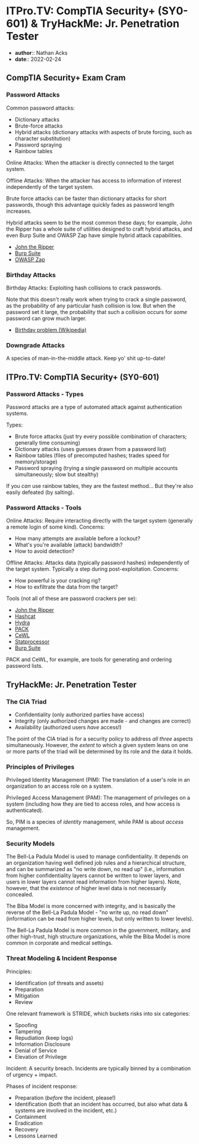 # ITPro.TV: CompTIA Security+ (SY0-601) & TryHackMe: Jr. Penetration Tester

* **author**:: Nathan Acks
* **date**:: 2022-02-24

## CompTIA Security+ Exam Cram

### Password Attacks

Common password attacks:

* Dictionary attacks
* Brute-force attacks
* Hybrid attacks (dictionary attacks with aspects of brute forcing, such as character substitution)
* Password spraying
* Rainbow tables

Online Attacks: When the attacker is directly connected to the target system.

Offline Attacks: When the attacker has access to information of interest independently of the target system.

Brute force attacks can be faster than dictionary attacks for short passwords, though this advantage quickly fades as password length increases.

Hybrid attacks seem to be the most common these days; for example, John the Ripper has a whole suite of utilities designed to craft hybrid attacks, and even Burp Suite and OWASP Zap have simple hybrid attack capabilities.

* [John the Ripper](../notes/john-the-ripper.md)
* [Burp Suite](../notes/burp-suite.md)
* [OWASP Zap](../notes/owasp-zap.md)

### Birthday Attacks

Birthday Attacks: Exploiting hash collisions to crack passwords.

Note that this doesn't really work when trying to crack a single password, as the probability of any particular hash collision is low. But when the password set it large, the probability that such a collision occurs for *some* password can grow much larger.

* [Birthday problem (Wikipedia)](https://en.wikipedia.org/wiki/Birthday_problem)

### Downgrade Attacks

A species of man-in-the-middle attack. Keep yo' shit up-to-date!

## ITPro.TV: CompTIA Security+ (SY0-601)

### Password Attacks - Types

Password attacks are a type of automated attack against authentication systems.

Types:

* Brute force attacks (just try every possible combination of characters; generally time consuming)
* Dictionary attacks (uses guesses drawn from a password list)
* Rainbow tables (files of precomputed hashes; trades speed for memory/storage)
* Password spraying (trying a single password on multiple accounts simultaneously; slow but stealthy)

If you *can* use rainbow tables, they are the fastest method… But they're also easily defeated (by salting).

### Password Attacks - Tools

Online Attacks: Require interacting directly with the target system (generally a remote login of some kind). Concerns:

* How many attempts are available before a lockout?
* What's you're available (attack) bandwidth?
* How to avoid detection?

Offline Attacks: Attacks data (typically password hashes) independently of the target system. Typically a step during post-exploitation. Concerns:

* How powerful is your cracking rig?
* How to exfiltrate the data from the target?

Tools (not all of these are password crackers per se):

* [John the Ripper](../notes/john-the-ripper.md)
* [Hashcat](../notes/hashcat.md)
* [Hydra](../notes/hydra.md)
* [PACK](https://www.kali.org/tools/pack/)
* [CeWL](https://github.com/digininja/CeWL)
* [Statprocessor](https://hashcat.net/wiki/doku.php?id=statsprocessor)
* [Burp Suite](../notes/burp-suite.md)

PACK and CeWL, for example, are tools for generating and ordering password lists.

## TryHackMe: Jr. Penetration Tester

### The CIA Triad

* Confidentiality (only authorized parties have access)
* Integrity (only authorized changes are made - and changes are correct)
* Availability (authorized users *have* access!)

The point of the CIA triad is for a security policy to address *all three* aspects simultaneously. However, the *extent* to which a given system leans on one or more parts of the triad will be determined by its role and the data it holds.

### Principles of Privileges

Privileged Identity Management (PIM): The translation of a user's role in an organization to an access role on a system.

Privileged Access Management (PAM): The management of privileges on a system (including how they are tied to access roles, and how access is authenticated).

So, PIM is a species of *identity* management, while PAM is about *access* management.

### Security Models

The Bell-La Padula Model is used to manage confidentiality. It depends on an organization having well defined job rules and a hierarchical structure, and can be summarized as "no write down, no  read up" (i.e., information from higher confidentiality layers cannot be written to lower layers, and users in lower layers cannot read information from higher layers). Note, however, that the *existence* of higher level data is not necessarily concealed.

The Biba Model is more concerned with integrity, and is basically the reverse of the Bell-La Padula Model - "no write up, no read down" (information can be read from higher levels, but only written to lower levels).

The Bell-La Padula Model is more common in the government, military, and other high-trust, high structure organizations, while the Biba Model is more common in corporate and medical settings.

### Threat Modeling & Incident Response

Principles:

* Identification (of threats and assets)
* Preparation
* Mitigation
* Review

One relevant framework is STRIDE, which buckets risks into six categories:

* Spoofing
* Tampering
* Repudiation (keep logs)
* Information Disclosure
* Denial of Service
* Elevation of Privilege

Incident: A security breach. Incidents are typically binned by a combination of urgency + impact.

Phases of incident response:

* Preparation (*before* the incident, please!)
* Identification (both that an incident has occurred, but also what data & systems are involved in the incident, etc.)
* Containment
* Eradication
* Recovery
* Lessons Learned
